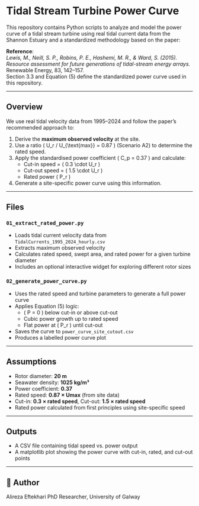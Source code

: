 # Tidal Stream Turbine Power Curve

This repository contains Python scripts to analyze and model the power curve of a tidal stream turbine using real tidal current data from the Shannon Estuary and a standardized methodology based on the paper:

**Reference**:  
*Lewis, M., Neill, S. P., Robins, P. E., Hashemi, M. R., & Ward, S. (2015). Resource assessment for future generations of tidal-stream energy arrays.* Renewable Energy, 83, 142–157.  
 Section 3.3 and Equation (5) define the standardized power curve used in this repository.

---

##  Overview

We use real tidal velocity data from 1995–2024 and follow the paper’s recommended approach to:

1. Derive the **maximum observed velocity** at the site.
2. Use a ratio \( U_r / U_{\text{max}} = 0.87 \) (Scenario A2) to determine the rated speed.
3. Apply the standardised power coefficient \( C_p = 0.37 \) and calculate:
   - Cut-in speed = \( 0.3 \cdot U_r \)
   - Cut-out speed = \( 1.5 \cdot U_r \)
   - Rated power \( P_r \)
4. Generate a site-specific power curve using this information.

---

##  Files

### `01_extract_rated_power.py`

- Loads tidal current velocity data from `TidalCurrents_1995_2024_hourly.csv`
- Extracts maximum observed velocity
- Calculates rated speed, swept area, and rated power for a given turbine diameter
- Includes an optional interactive widget for exploring different rotor sizes

### `02_generate_power_curve.py`

- Uses the rated speed and turbine parameters to generate a full power curve
- Applies Equation (5) logic:
  - \( P = 0 \) below cut-in or above cut-out
  - Cubic power growth up to rated speed
  - Flat power at \( P_r \) until cut-out
- Saves the curve to `power_curve_site_cutout.csv`
- Produces a labelled power curve plot

---

##  Assumptions

- Rotor diameter: **20 m**
- Seawater density: **1025 kg/m³**
- Power coefficient: **0.37**
- Rated speed: **0.87 × Umax** (from site data)
- Cut-in: **0.3 × rated speed**, Cut-out: **1.5 × rated speed**
- Rated power calculated from first principles using site-specific speed

---

##  Outputs

- A CSV file containing tidal speed vs. power output
- A matplotlib plot showing the power curve with cut-in, rated, and cut-out points

---

## 👤 Author

Alireza Eftekhari
PhD Researcher, University of Galway
